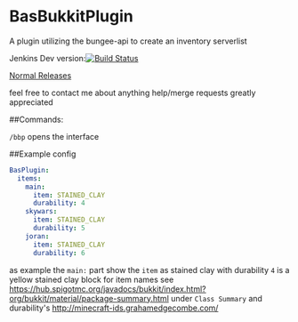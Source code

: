 # BasBukkitPlugin
A plugin utilizing the bungee-api to create an inventory serverlist

Jenkins Dev version:[![Build Status](http://dingemans.ga:8080/buildStatus/icon?job=BasBukkitPlugin&style=plastic)](http://dingemans.ga:8080/job/BasBukkitPlugin/)

[Normal Releases](https://github.com/bigibas123/BasBukkitPlugin/releases "Normal Releases")


feel free to contact me about anything
help/merge requests greatly appreciated


##Commands:

  `/bbp` opens the interface


##Example config
```YAML
BasPlugin:
  items:
    main:
      item: STAINED_CLAY
      durability: 4
    skywars:
      item: STAINED_CLAY
      durability: 5
    joran:
      item: STAINED_CLAY
      durability: 6
```

as example the `main:` part show the `item` as stained clay with durability `4` is a yellow stained clay block
for item names see https://hub.spigotmc.org/javadocs/bukkit/index.html?org/bukkit/material/package-summary.html under `Class Summary` and durability's http://minecraft-ids.grahamedgecombe.com/
